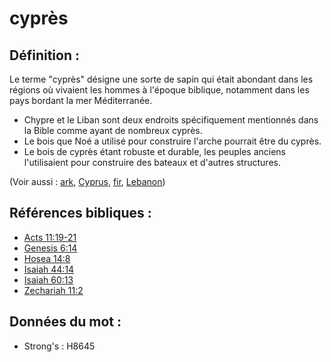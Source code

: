 # cyprès

## Définition :

Le terme "cyprès" désigne une sorte de sapin qui était abondant dans les régions où vivaient les hommes à l'époque biblique, notamment dans les pays bordant la mer Méditerranée.

* Chypre et le Liban sont deux endroits spécifiquement mentionnés dans la Bible comme ayant de nombreux cyprès.
* Le bois que Noé a utilisé pour construire l'arche pourrait être du cyprès.
* Le bois de cyprès étant robuste et durable, les peuples anciens l'utilisaient pour construire des bateaux et d'autres structures.

(Voir aussi : [ark](../kt/ark.md), [Cyprus](../names/cyprus.md), [fir](../other/fir.md), [Lebanon](../names/lebanon.md))

## Références bibliques :

* [Acts 11:19-21](rc://en/tn/help/act/11/19)
* [Genesis 6:14](rc://en/tn/help/gen/06/14)
* [Hosea 14:8](rc://en/tn/help/hos/14/08)
* [Isaiah 44:14](rc://en/tn/help/isa/44/14)
* [Isaiah 60:13](rc://en/tn/help/isa/60/13)
* [Zechariah 11:2](rc://en/tn/help/zec/11/02)

## Données du mot :

* Strong's : H8645

